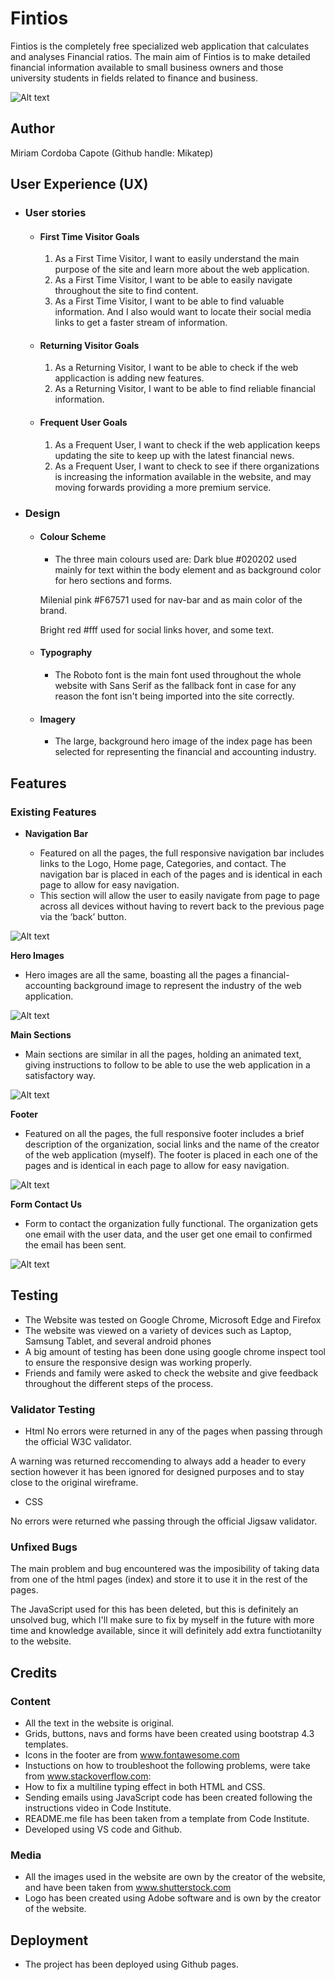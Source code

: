 <h1 text-align="center">Fintios</h1>

Fintios is the completely free specialized web application that calculates and analyses Financial ratios. The main aim of Fintios is to make detailed financial information available to small business owners and those university students in fields related to finance and business.

![Alt text](/assets/images/fintios-one.png)

## Author

Miriam Cordoba Capote (Github handle: Mikatep)

## User Experience (UX)

-   ### User stories

    -   #### First Time Visitor Goals

        1. As a First Time Visitor, I want to easily understand the main purpose of the site and learn more about the web application.
        2. As a First Time Visitor, I want to be able to easily navigate throughout the site to find content.
        3. As a First Time Visitor, I want to be able to find valuable information. And I also would want to locate their social media links to get a faster stream of information.

    -   #### Returning Visitor Goals

        1. As a Returning Visitor, I want to be able to check if the web applicaction is adding new features.
        2. As a Returning Visitor, I want to be able to find reliable financial information.

    -   #### Frequent User Goals
        1. As a Frequent User, I want to check if the web application keeps updating the site to keep up with the latest financial news.
        2. As a Frequent User, I want to check to see if there organizations is increasing the information available in the website, and may moving forwards providing a more premium service.


-   ### Design
    -   #### Colour Scheme
        -   The three main colours used are:
         Dark blue #020202 used mainly for text within the body element and as background color for hero sections and forms.

         Milenial pink #F67571 used for nav-bar and as main color of the brand.

         Bright red #fff used for social links hover, and some text.

    -   #### Typography
        -   The Roboto font is the main font used throughout the whole website with Sans Serif as the fallback font in case for any reason the font isn't being imported into the site correctly. 

    -   #### Imagery
        -    The large, background hero image of the index page has been selected for representing the financial and accounting industry.

   ## Features

   ### Existing Features

- __Navigation Bar__

  - Featured on all the pages, the full responsive navigation bar includes links to the Logo, Home page, Categories, and contact. The navigation bar is placed in each of the pages and is identical in each page to allow for easy navigation.
  - This section will allow the user to easily navigate from page to page across all devices without having to revert back to the previous page via the ‘back’ button. 

![Alt text](/assets/images/nav-bar-fintios.png)

__Hero Images__

- Hero images are all the same, boasting all the pages a financial-accounting background image to represent the industry of the web application.

![Alt text](/assets/images/hero-image.png)

__Main Sections__

- Main sections are similar in all the pages, holding an animated text, giving instructions to follow to be able to use the web application in a satisfactory way.

![Alt text](/assets/images/hero-image.png)

__Footer__

-  Featured on all the pages, the full responsive footer includes a brief description of the organization, social links and the name of the creator of the web application (myself). The footer is placed in each one of the pages and is identical in each page to allow for easy navigation.

![Alt text](/assets/images/footer.png)

__Form Contact Us__

-  Form to contact the organization fully functional. The organization gets one email with the user data, and the user get one email to confirmed the email has been sent.

![Alt text](/assets/images/contact.png)

## Testing 

-  The Website was tested on Google Chrome, Microsoft Edge and Firefox
-  The website was viewed on a variety of devices such as Laptop, Samsung Tablet, and several android phones
-  A big amount of testing has been done using google chrome inspect tool to ensure the responsive design was working properly.
-  Friends and family were asked to check the website and give feedback throughout the different steps of the process.

### Validator Testing 

-  Html
No errors were returned in any of the pages when passing through the official W3C validator.

A warning was returned reccomending to always add a header to every section however it has been ignored for designed purposes and to stay close to the original wireframe.

-  CSS

No errors were returned whe passing through the official Jigsaw validator.

### Unfixed Bugs

The main problem and bug encountered was the imposibility of taking data from one of the html pages (index) and store it to use it in the rest of the pages.

The JavaScript used for this has been deleted, but this is definitely an unsolved bug, which I'll make sure to fix by myself in the future with more time and knowledge available, since it will definitely add extra functiotanilty to the website.

## Credits 

### Content 

- All the text in the website is original.
- Grids, buttons, navs and forms have been created using bootstrap 4.3 templates.
- Icons in the footer are from www.fontawesome.com
- Instuctions on how to troubleshoot the following problems, were take from www.stackoverflow.com:
- How to fix a multiline typing effect in both HTML and CSS.
- Sending emails using JavaScript code has been created following the instructions video in Code Institute.
- README.me file has been taken from a template from Code Institute.
- Developed using VS code and Github.

### Media

- All the images used in the website are own by the creator of the website, and have been taken from www.shutterstock.com
- Logo has been created using Adobe software and is own by the creator of the website.

## Deployment

- The project has been deployed using Github pages.






